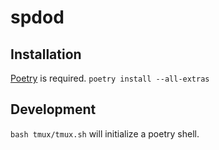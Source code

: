 # spdod

## Installation
[Poetry](https://python-poetry.org/) is required.
`poetry install --all-extras`

## Development
`bash tmux/tmux.sh` will initialize a poetry shell.
